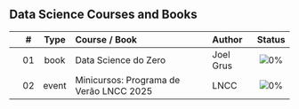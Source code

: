 ## Data Science Courses and Books

|  | # | Type | Course / Book | Author | Status |
|:---:|:---:|:---:|:---|:---|:---:|
|  | 01 | book | Data Science do Zero | Joel Grus | ![0%](https://progress-bar.dev/0) |
|  | 02 | event | Minicursos: Programa de Verão LNCC 2025 | LNCC | ![0%](https://progress-bar.dev/0) |